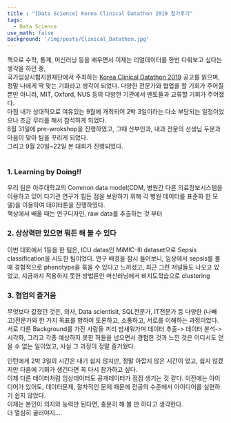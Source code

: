 ```yaml
---
title : "[Data Science] Korea Clinical Datathon 2019 참가후기"
tags:
  - Data Science
use_math: false
background: '/img/posts/Clinical_Datathon.jpg'
---
```


책으로 수학, 통계, 머신러닝 등을 배우면서 이제는 리얼데이터를 한번 다뤄보고 싶다는 생각을 하던 중,  
국가임상시험지원재단에서 주최하는 [Korea Clinical Datathon 2019](http://datathon.konect.or.kr/) 공고를 읽으며, 정말 나에게 딱 맞는 기회라고 생각이 되었다.
다양한 전문가와 협업을 할 기회가 주어질 뿐만 아니라, MIT, Oxford, NUS 등의 다양한 기관에서 멘토들과 교류할 기회가 주어졌다.  
마침 내가 상대적으로 여유있는 9월에 개최되어 2박 3일이라는 다소 부담되는 일정이었으나 조금 무리를 해서 참석하게 되었다.  
8월 31일에 pre-wrokshop을 진행하였고, 그때 산부인과, 내과 전문의 선생님 두분과 마음이 맞아 팀을 꾸리게 되었다.  
그리고 9월 20일~22일 본 대회가 진행되었다.  
<br>
### 1. Learning by Doing!!
우리 팀은 아주대학교의 Common data model(CDM, 병원간 다른 의료정보시스템을 이용하고 있어 다기관 연구가 힘든 점을 보완하기 위해 각 병원 데이터를 표준화 한 모델)을 이용하여 데이터톤을 진행하였다.  
책상에서 배울 때는 
연구디자인, raw data를 추출하는 것 부터 
<br>
### 2. 상상력만 있으면 뭐든 해 볼 수 있다
이번 대회에서 1등을 한 팀은, ICU datas인 MiMIC-III dataset으로 Sepsis classification을 시도한 팀이었다. 연구 배경을 잠시 들어보니, 임상에서 sepsis를 볼 때 경험적으로 phenotype을 묶을 수 있다고 느끼셨고, 최근 그런 저널들도 나오고 있었고, 지금까지 적용하지 못한 방법론인 머신러닝에서 비지도학습으로 clustering
<br>
### 3.  협업의 즐거움
무엇보다 값졌던 것은, 의사, Data scientisit, SQL전문가, IT전문가 등 다양한 (나빼고)전문가와 한 가지 목표를 향하여 토론하고, 소통하고, 서로를 이해하는 과정이었다.  
서로 다른 Background를 가진 사람들 끼리 밤새워가며 데이터 추출-> 데이터 분석-> 시각화, 그리고 각종 예상하지 못한 허들을 넘으면서 경험한 것과 느낀 것은 어디서도 얻을 수 없는 일이었고, 사실 그 과정이 정말 즐거웠다. 


인턴에게 2박 3일의 시간은 내기 쉽지 않지만, 정말 아깝지 않은 시간이 었고, 쉽지 않겠지만 다음에 기회가 생긴다면 꼭 다시 참가하고 싶다.  
이제 다른 데이터처럼 임상데이터도 공개데이터가 점점 생기는 것 같다. 이전에는 아이디어가 있어도, 데이터문제, 절차적인 문제 때문에 전공의 수준에서 아이디어를 실현하기 쉽지 않았다.  
이제는 본인이 의지와 능력만 된다면, 충분히 해 볼 만 하다고 생각한다.  
더 열심히 굴러야지....
